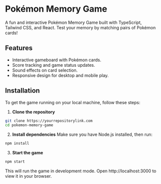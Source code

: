 # Pokémon Memory Game

A fun and interactive Pokémon Memory Game built with TypeScript, Tailwind CSS, and React. Test your memory by matching pairs of Pokémon cards!

## Features

- Interactive gameboard with Pokémon cards.
- Score tracking and game status updates.
- Sound effects on card selection.
- Responsive design for desktop and mobile play.

## Installation

To get the game running on your local machine, follow these steps:

1. **Clone the repository**

```bash
git clone https://yourrepositorylink.com
cd pokemon-memory-game
```
2. **Install dependencies**
Make sure you have Node.js installed, then run:

```bash
npm install
```
3. **Start the game**
```bash
npm start
```
This will run the game in development mode. Open http://localhost:3000 to view it in your browser.
